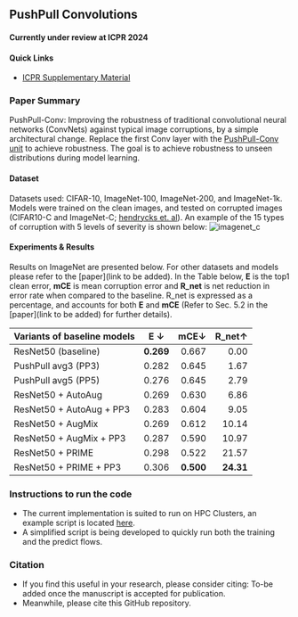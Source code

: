 ## PushPull Convolutions
#### Currently under review at ICPR 2024
#### Quick Links
- [ICPR Supplementary Material](https://github.com/bgswaroop/pushpull-conv/blob/main/resources/ICPR_Supplementary_Material.pdf)

### Paper Summary
PushPull-Conv: Improving the robustness of traditional convolutional neural networks (ConvNets) against typical image corruptions, by a simple architectural change. 
Replace the first Conv layer with the [PushPull-Conv unit](project/models/utils/push_pull_unit.py) to achieve robustness. The goal is to achieve robustness to unseen distributions during model learning.

#### Dataset 
Datasets used: CIFAR-10, ImageNet-100, ImageNet-200, and ImageNet-1k. 
Models were trained on the clean images, and tested on corrupted images (CIFAR10-C and ImageNet-C; [hendrycks et. al](https://github.com/hendrycks/robustness)). 
An example of the 15 types of corruption with 5 levels of severity is shown below:
![imagenet_c](resources/figure_imagenet_c.png)

#### Experiments & Results
Results on ImageNet are presented below. 
For other datasets and models please refer to the [paper](link to be added).
In the Table below, **E** is the top1 clean error, **mCE** is mean corruption error and **R_net** is net reduction in error rate
when compared to the baseline. R_net is expressed as a percentage, and accounts for both **E** and **mCE** (Refer to Sec. 5.2 in the [paper](link to be added) for further details).

| Variants of baseline models |  E ↓  |  mCE↓ | R_net↑ |
|:----------------------------|:-----:|------:|-------:|
| ResNet50 (baseline)         | **0.269** | 0.667 |   0.00 |
| PushPull avg3 (PP3)         | 0.282 | 0.645 |   1.67 | 
| PushPull avg5 (PP5)         | 0.276 | 0.645 |   2.79 |
| ResNet50 + AutoAug          | 0.269 | 0.630 |   6.86 |
| ResNet50 + AutoAug + PP3    | 0.283 | 0.604 |   9.05 |
| ResNet50 + AugMix           | 0.269 | 0.612 |  10.14 |
| ResNet50 + AugMix + PP3     | 0.287 | 0.590 |  10.97 |
| ResNet50 + PRIME            | 0.298 | 0.522 |  21.57 |
| ResNet50 + PRIME + PP3      | 0.306 | **0.500** |  **24.31** |

### Instructions to run the code
- The current implementation is suited to run on HPC Clusters, an example script is located [here](project/misc/jobs/run_jobs_habrok.sh).
- A simplified script is being developed to quickly run both the training and the predict flows.

### Citation
- If you find this useful in your research, please consider citing: To-be added once the manuscript is accepted for publication. 
- Meanwhile, please cite this GitHub repository.